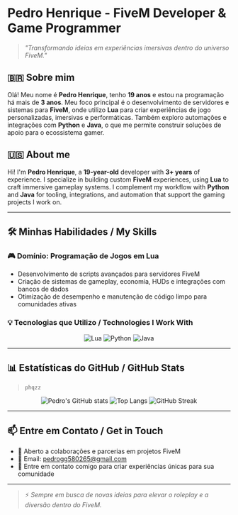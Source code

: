 # Pedro Henrique \- FiveM Developer & Game Programmer

> _"Transformando ideias em experiências imersivas dentro do universo FiveM."_

## 🇧🇷 Sobre mim
Olá! Meu nome é **Pedro Henrique**, tenho **19 anos** e estou na programação há mais de **3 anos**. Meu foco principal é o desenvolvimento de servidores e sistemas para **FiveM**, onde utilizo **Lua** para criar experiências de jogo personalizadas, imersivas e performáticas. Também exploro automações e integrações com **Python** e **Java**, o que me permite construir soluções de apoio para o ecossistema gamer.

## 🇺🇸 About me
Hi! I'm **Pedro Henrique**, a **19-year-old** developer with **3+ years** of experience. I specialize in building custom **FiveM** experiences, using **Lua** to craft immersive gameplay systems. I complement my workflow with **Python** and **Java** for tooling, integrations, and automation that support the gaming projects I work on.

---

## 🛠️ Minhas Habilidades / My Skills

### 🎮 Domínio: Programação de Jogos em Lua
- Desenvolvimento de scripts avançados para servidores FiveM
- Criação de sistemas de gameplay, economia, HUDs e integrações com bancos de dados
- Otimização de desempenho e manutenção de código limpo para comunidades ativas

### 💡 Tecnologias que Utilizo / Technologies I Work With
<p align="center">
  <img src="https://img.shields.io/badge/Lua-%2300007C.svg?style=for-the-badge&logo=lua&logoColor=white" alt="Lua" />
  <img src="https://img.shields.io/badge/Python-14354C?style=for-the-badge&logo=python&logoColor=white" alt="Python" />
  <img src="https://img.shields.io/badge/Java-ED8B00?style=for-the-badge&logo=openjdk&logoColor=white" alt="Java" />
</p>

---

## 📊 Estatísticas do GitHub / GitHub Stats
> `phqzz`

<p align="center">
  <img src="https://github-readme-stats.vercel.app/api?username=phqzz&theme=radical&show_icons=true&hide_border=true" alt="Pedro's GitHub stats" />
  <img src="https://github-readme-stats.vercel.app/api/top-langs/?username=phqzz&layout=compact&theme=radical&hide_border=true" alt="Top Langs" />
  <img src="https://github-readme-streak-stats.herokuapp.com?user=phqzz&theme=radical&hide_border=true" alt="GitHub Streak" />
</p>

---

## 📫 Entre em Contato / Get in Touch
- 💬 Aberto a colaborações e parcerias em projetos FiveM
- 📧 Email: [pedrogg580265@gmail.com](mailto:pedrogg580265@gmail.com)
- 📧 Entre em contato comigo para criar experiências únicas para sua comunidade

---

> ⚡ _Sempre em busca de novas ideias para elevar o roleplay e a diversão dentro do FiveM._
